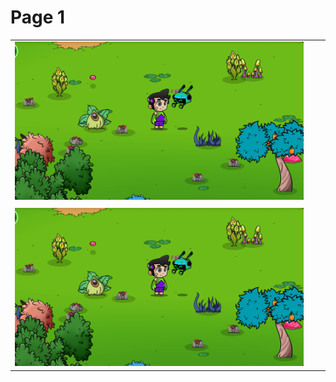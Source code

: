 # Page 1

|                                                                  |   |   |
| ---------------------------------------------------------------- | - | - |
| ![](<.gitbook/assets/Captura de pantalla 2022-10-18 112614.png>) |   |   |
|                                                                  |   |   |
| ![](<.gitbook/assets/Captura de pantalla 2022-10-18 112614.png>) |   |   |

<img src=".gitbook/assets/file.drawing.svg" alt="" class="gitbook-drawing">
